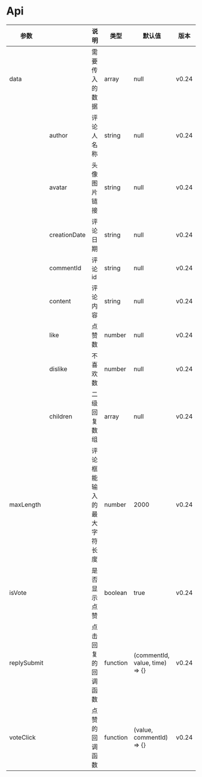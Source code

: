 # Api

| 参数     |          | 说明     | 类型 | 默认值 | 版本 |
| --------|----       | ------- | ------- | ------- | ------- |
| data    |           | 需要传入的数据 | array  | null     | v0.24  |
|         |author     | 评论人名称 | string   | null       | v0.24       |
|         |avatar  | 头像图片链接 | string | null       | v0.24        |
|         |creationDate  | 评论日期 | string | null       | v0.24        |
|         |commentId  | 评论id | string   | null       | v0.24        |
|         |content  | 评论内容 | string  | null       | v0.24        |
|         |like   | 点赞数 | number   | null       | v0.24       |
|         |dislike| 不喜欢数 | number    | null       | v0.24 |
|         |children     | 二级回复数组 | array     | null       | v0.24      |
| maxLength|| 评论框能输入的最大字符长度  | number     | 2000   | v0.24     |
| isVote  | |是否显示点赞 |boolean|true| v0.24|
| replySubmit  || 点击回复的回调函数|function|(commentId, value, time) => {}| v0.24|
| voteClick  ||  点赞的回调函数|function|(value, commentId) => {}| v0.24|
